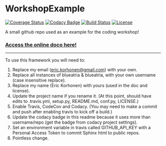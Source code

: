 # WorkshopExample

[![Coverage Status](https://codecov.io/gh/blueatria/WorkshopExample/branch/master/graph/badge.svg)](https://codecov.io/gh/blueatria/WorkshopExample)
[![Codacy Badge](https://api.codacy.com/project/badge/Grade/ea7ca374a79c4321952715a228a454f0)](https://www.codacy.com/app/blueatria/WorkshopExample?utm_source=github.com&amp;utm_medium=referral&amp;utm_content=blueatria/WorkshopExample&amp;utm_campaign=Badge_Grade)
[![Build Status](https://img.shields.io/travis/blueatria/WorkshopExample.svg)](https://travis-ci.org/blueatria/WorkshopExample)
[![License](http://img.shields.io/badge/license-MIT-blue.svg?style=flat)](https://github.com/blueatria/blob/master/LICENSE)

A small github repo used as an example for the coding workshop!

### [Access the online doco here!](http://blueatria.github.io/WorkshopExample)

-----------

To use this framework you will need to:


1. Replace my email (eric.korhonen@gmail.com) with your own.
2. Replace all instances of blueatria & blueatria, with your own username (case insensitive replace).
3. Replace my name (Eric Korhonen) with yours (used in the doc and license).
3. Update the project name if you rename it. (At this point, should have edits to .travis.yml, setup.py, README.md, conf.py, LICENSE.)
4. Enable Travis, CodeCov and Codacy. (You may need to make a commit and push after enabling travis to kick off a build.)
5. Update the codacy badge in this readme because it uses more than username/repo (get the badge from codacy project settings).
6. Set an environment variable in travis called GITHUB_API_KEY with a Personal Access Token to commit Sphinx html to public repos.
7. Pointless change.